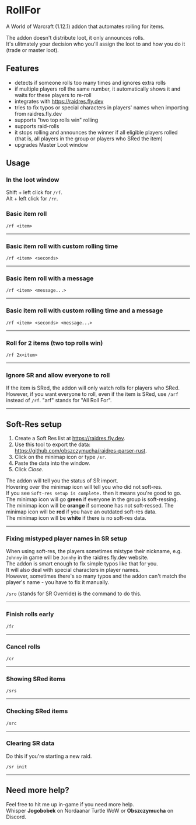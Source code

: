 # RollFor
A World of Warcraft (1.12.1) addon that automates rolling for items.  

The addon doesn't distribute loot, it only announces rolls.  
It's ulitmately your decision who you'll assign the loot to and how you do it
(trade or master loot).

## Features
 * detects if someone rolls too many times and ignores extra rolls
 * if multiple players roll the same number, it automatically shows it and
   waits for these players to re-roll 
 * integrates with https://raidres.fly.dev
 * tries to fix typos or special characters in players' names when importing
   from raidres.fly.dev
 * supports "two top rolls win" rolling
 * supports raid-rolls
 * it stops rolling and announces the winner if all eligible players rolled
   (that is, all players in the group or players who SRed the item)
 * upgrades Master Loot window


## Usage

### In the loot window

Shift + left click for `/rf`.  
Alt + left click for `/rr`.


### Basic item roll
```
/rf <item>
```

---


### Basic item roll with custom rolling time
```
/rf <item> <seconds>
```

---


### Basic item roll with a message
```
/rf <item> <message...>
```

---


### Basic item roll with custom rolling time and a message
```
/rf <item> <seconds> <message...>
```

---


### Roll for 2 items (two top rolls win)
```
/rf 2x<item>
```

---


### Ignore SR and allow everyone to roll
If the item is SRed, the addon will only watch rolls for players who SRed.
However, if you want everyone to roll, even if the item is SRed, use `/arf`
instead of `/rf`. "arf" stands for "All Roll For".

---


## Soft-Res setup

1. Create a Soft Res list at https://raidres.fly.dev.  
2. Use this tool to export the data: https://github.com/obszczymucha/raidres-parser-rust.  
3. Click on the minimap icon or type `/sr`.  
5. Paste the data into the window.  
6. Click *Close*.  

The addon will tell you the status of SR import.  
Hovering over the minimap icon will tell you who did not soft-res.  
If you see `Soft-res setup is complete.` then it means you're good to go.
The minimap icon will go **green** if everyone in the group is soft-ressing.  
The minimap icon will be **orange** if someone has not soft-ressed.
The minimap icon will be **red** if you have an outdated soft-res data.  
The minimap icon will be **white** if there is no soft-res data.  

---


### Fixing mistyped player names in SR setup

When using soft-res, the players sometimes mistype their nickname, e.g. 
`Johnny` in game will be `Jonnhy` in the raidres.fly.dev website.  
The addon is smart enough to fix simple typos like that for you.  
It will also deal with special characters in player names.  
However, sometimes there's so many typos and the addon can't match the  
player's name - you have to fix it manually.  

`/sro` (stands for SR Override) is the command to do this.  

---


### Finish rolls early
```
/fr
```

---


### Cancel rolls
```
/cr
```

---


### Showing SRed items
```
/srs
```

---


### Checking SRed items
```
/src
```

---


### Clearing SR data
Do this if you're starting a new raid.
```
/sr init
```

---


## Need more help?

Feel free to hit me up in-game if you need more help.  
Whisper **Jogobobek** on Nordaanar Turtle WoW or
**Obszczymucha** on Discord.

